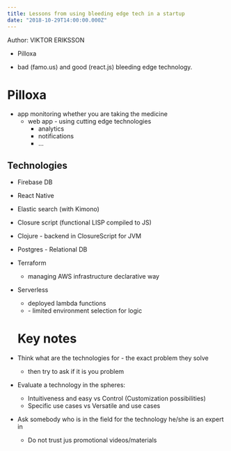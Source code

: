 ```yaml
---
title: Lessons from using bleeding edge tech in a startup
date: "2018-10-29T14:00:00.000Z"
---
```



Author: VIKTOR ERIKSSON
* Pilloxa

* bad (famo.us) and good (react.js) bleeding edge technology.

# Pilloxa
* app monitoring whether you are taking the medicine
    * web app - using cutting edge technologies
      * analytics
      * notifications
      * ...


## Technologies
* Firebase DB
* React Native
* Elastic search (with Kimono)
* Closure script (functional LISP compiled to JS)
* Clojure - backend in ClosureScript for JVM
* Postgres - Relational DB
* Terraform
  * managing AWS infrastructure declarative way
* Serverless
  * deployed lambda functions
  * \- limited environment selection for logic

  # Key notes
* Think what are the technologies for - the exact problem they solve
  * then try to ask if it is you problem
* Evaluate a technology in the spheres:
  * Intuitiveness and easy vs Control (Customization possibilities)
  * Specific use cases vs Versatile and use cases
* Ask somebody who is in the field for the technology he/she is an expert in
  * Do not trust jus promotional videos/materials

